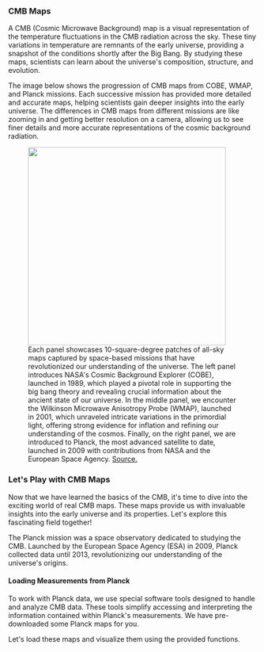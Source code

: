 ### CMB Maps

A CMB (Cosmic Microwave Background) map is a visual representation of the temperature fluctuations in the CMB radiation across the sky. These tiny variations in temperature are remnants of the early universe, providing a snapshot of the conditions shortly after the Big Bang. By studying these maps, scientists can learn about the universe's composition, structure, and evolution.

The image below shows the progression of CMB maps from COBE, WMAP, and Planck missions. Each successive mission has provided more detailed and accurate maps, helping scientists gain deeper insights into the early universe. The differences in CMB maps from different missions are like zooming in and getting better resolution on a camera, allowing us to see finer details and more accurate representations of the cosmic background radiation.

<figure>
<img src="../media/cmb_progress.jpg" height='400' />
<figcaption>
Each panel showcases 10-square-degree patches of all-sky maps captured by space-based missions that have revolutionized our understanding of the universe. The left panel introduces NASA's Cosmic Background Explorer (COBE), launched in 1989, which played a pivotal role in supporting the big bang theory and revealing crucial information about the ancient state of our universe. In the middle panel, we encounter the Wilkinson Microwave Anisotropy Probe (WMAP), launched in 2001, which unraveled intricate variations in the primordial light, offering strong evidence for inflation and refining our understanding of the cosmos. Finally, on the right panel, we are introduced to Planck, the most advanced satellite to date, launched in 2009 with contributions from NASA and the European Space Agency.
<a href="https://photojournal.jpl.nasa.gov/catalog/PIA16874">Source.</a></figcaption>
</figure>

### Let's Play with CMB Maps

Now that we have learned the basics of the CMB, it's time to dive into the exciting world of real CMB maps. These maps provide us with invaluable insights into the early universe and its properties. Let's explore this fascinating field together!

The Planck mission was a space observatory dedicated to studying the CMB. Launched by the European Space Agency (ESA) in 2009, Planck collected data until 2013, revolutionizing our understanding of the universe's origins.

#### Loading Measurements from Planck

To work with Planck data, we use special software tools designed to handle and analyze CMB data. These tools simplify accessing and interpreting the information contained within Planck's measurements. We have pre-downloaded some Planck maps for you.

Let's load these maps and visualize them using the provided functions.